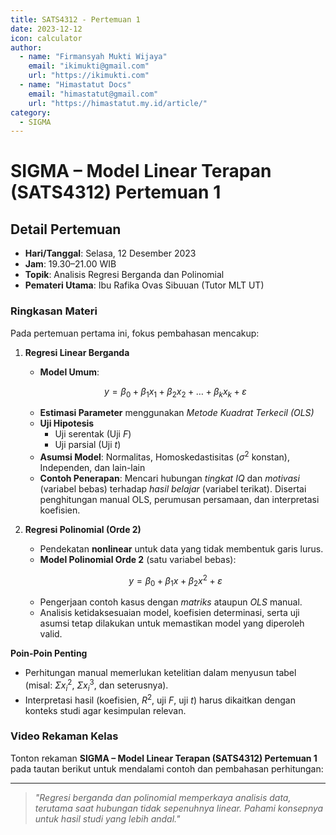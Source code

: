 ```yaml
--- 
title: SATS4312 - Pertemuan 1
date: 2023-12-12
icon: calculator
author:
  - name: "Firmansyah Mukti Wijaya"
    email: "ikimukti@gmail.com"
    url: "https://ikimukti.com"
  - name: "Himastatut Docs"
    email: "himastatut@gmail.com"
    url: "https://himastatut.my.id/article/"
category:
  - SIGMA
--- 
```


# SIGMA – Model Linear Terapan (SATS4312) Pertemuan 1

## Detail Pertemuan

- **Hari/Tanggal**: Selasa, 12 Desember 2023  
- **Jam**: 19.30–21.00 WIB  
- **Topik**: Analisis Regresi Berganda dan Polinomial  
- **Pemateri Utama**: Ibu Rafika Ovas Sibuuan (Tutor MLT UT)

### Ringkasan Materi

Pada pertemuan pertama ini, fokus pembahasan mencakup:

1. **Regresi Linear Berganda**

   - **Model Umum**:

   $$
   y = \beta_0 + \beta_1 x_1 + \beta_2 x_2 + \dots + \beta_k x_k + \varepsilon
   $$

   - **Estimasi Parameter** menggunakan *Metode Kuadrat Terkecil (OLS)*  
   - **Uji Hipotesis**  
     - Uji serentak (Uji $F$)  
     - Uji parsial (Uji $t$)  
   - **Asumsi Model**: Normalitas, Homoskedastisitas ($\sigma^2$ konstan), Independen, dan lain-lain  
   - **Contoh Penerapan**: Mencari hubungan *tingkat IQ* dan *motivasi* (variabel bebas) terhadap *hasil belajar* (variabel terikat). Disertai penghitungan manual OLS, perumusan persamaan, dan interpretasi koefisien.

2. **Regresi Polinomial (Orde 2)**

   - Pendekatan **nonlinear** untuk data yang tidak membentuk garis lurus.  
   - **Model Polinomial Orde 2** (satu variabel bebas):

   $$
   y = \beta_0 + \beta_1 x + \beta_2 x^2 + \varepsilon
   $$

   - Pengerjaan contoh kasus dengan *matriks* ataupun *OLS* manual.  
   - Analisis ketidaksesuaian model, koefisien determinasi, serta uji asumsi tetap dilakukan untuk memastikan model yang diperoleh valid.

**Poin-Poin Penting**
- Perhitungan manual memerlukan ketelitian dalam menyusun tabel (misal: $\Sigma x_i^2$, $\Sigma x_i^3$, dan seterusnya).  
- Interpretasi hasil (koefisien, $R^2$, uji $F$, uji $t$) harus dikaitkan dengan konteks studi agar kesimpulan relevan.

### Video Rekaman Kelas

Tonton rekaman **SIGMA – Model Linear Terapan (SATS4312) Pertemuan 1** pada tautan berikut untuk mendalami contoh dan pembahasan perhitungan:

<VidStack
  src="https://www.youtube.com/watch?v=2MAAlWMXQYs"
  title="Pert. ke 1 MLT (SATS4312) #Analisis Regresi Berganda dan Polinomial#"
/>

--- 

> *"Regresi berganda dan polinomial memperkaya analisis data, terutama saat hubungan tidak sepenuhnya linear. Pahami konsepnya untuk hasil studi yang lebih andal."*
